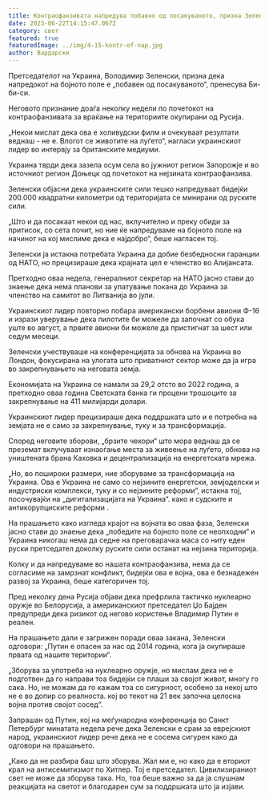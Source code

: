 ```yaml
---
title: Контраофанзивата напредува побавно од посакуваното, призна Зеленски
date: 2023-06-22T14:15:47.067Z
category: свет
featured: true
featuredImage: ../img/4-15-kontr-of-nap.jpg
author: Вардарски
---
```

Претседателот на Украина, Володимир Зеленски, призна дека напредокот на бојното поле е „побавен од посакуваното“, пренесува Би-би-си.

Неговото признание доаѓа неколку недели по почетокот на контраофанзивата за враќање на териториите окупирани од Русија.

„Некои мислат дека ова е холивудски филм и очекуваат резултати веднаш - не е. Влогот се животите на луѓето“, нагласи украинскиот лидер во интервју за британските медиуми.

Украина тврди дека зазела осум села во јужниот регион Запорожје и во источниот регион Доњецк од почетокот на нејзината контраофанзива.

Зеленски објасни дека украинските сили тешко напредуваат бидејќи 200.000 квадратни километри од територијата се минирани од руските сили.

„Што и да посакаат некои од нас, вклучително и преку обиди за притисок, со сета почит, но ние ќе напредуваме на бојното поле на начинот на кој мислиме дека е најдобро“, беше нагласен тој.

Зеленски ја истакна потребата Украина да добие безбедносни гаранции од НАТО, но прецизираше дека крајната цел е членство во Алијансата.

Претходно оваа недела, генералниот секретар на НАТО јасно стави до знаење дека нема планови за упатување покана до Украина за членство на самитот во Литванија во јули.

Украинскиот лидер повторно побара американски борбени авиони Ф-16 и изрази уверување дека пилотите би можеле да започнат со обука уште во август, а првите авиони би можеле да пристигнат за шест или седум месеци.

Зеленски учествуваше на конференцијата за обнова на Украина во Лондон, фокусирана на улогата што приватниот сектор може да ја игра во закрепнувањето на неговата земја.

Економијата на Украина се намали за 29,2 отсто во 2022 година, а претходно оваа година Светската банка ги процени трошоците за закрепнување на 411 милијарди долари.

Украинскиот лидер прецизираше дека поддршката што и е потребна на земјата не е само за закрепнување, туку и за трансформација.

Според неговите зборови, „брзите чекори“ што мора веднаш да се преземат вклучуваат изнаоѓање места за живеење на луѓето, обнова на уништената брана Каховка и децентрализација на енергетската мрежа.

„Но, во пошироки размери, ние зборуваме за трансформација на Украина. Ова е Украина не само со нејзините енергетски, земјоделски и индустриски комплекси, туку и со нејзините реформи“, истакна тој, посочувајќи на „дигитализацијата на Украина“. како и судските и антикорупциските реформи .

На прашањето како изгледа крајот на војната во оваа фаза, Зеленски јасно стави до знаење дека „победите на бојното поле се неопходни“ и Украина никогаш нема да седне на преговарачка маса со ниту еден руски претседател доколку руските сили останат на нејзина територија.

Колку и да напредуваме во нашата контраофанзива, нема да се согласиме на замрзнат конфликт, бидејќи ова е војна, ова е безнадежен развој за Украина, беше категоричен тој.

Пред неколку дена Русија објави дека префрлила тактичко нуклеарно оружје во Белорусија, а американскиот претседател Џо Бајден предупреди дека ризикот од негово користење Владимир Путин е реален.

На прашањето дали е загрижен поради оваа закана, Зеленски одговори: „Путин е опасен за нас од 2014 година, кога ја окупираше првата од нашите територии“.

„Зборува за употреба на нуклеарно оружје, но мислам дека не е подготвен да го направи тоа бидејќи се плаши за својот живот, многу го сака. Но, не можам да го кажам тоа со сигурност, особено за некој што не е во допир со реалноста. кој во текот на 21 век започна целосна војна против својот сосед“.

Запрашан од Путин, кој на меѓународна конференција во Санкт Петербург минатата недела рече дека Зеленски е срам за еврејскиот народ, украинскиот лидер рече дека не е сосема сигурен како да одговори на прашањето.

„Како да не разбира баш што зборува. Жал ми е, но како да е вториот крал на антисемитизмот по Хитлер. Тој е претседател. Цивилизираниот свет не може да зборува така. Но, тоа беше важно за да ја слушнам реакцијата на светот и благодарен сум за поддршката што ја изјави.